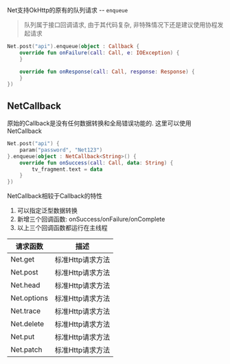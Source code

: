 Net支持OkHttp的原有的队列请求 -- `enqueue`

> 队列属于接口回调请求, 由于其代码复杂, 非特殊情况下还是建议使用协程发起请求

```kotlin
Net.post("api").enqueue(object : Callback {
    override fun onFailure(call: Call, e: IOException) {
    }

    override fun onResponse(call: Call, response: Response) {
    }
})
```

## NetCallback

原始的Callback是没有任何数据转换和全局错误功能的. 这里可以使用NetCallback

```kotlin
Net.post("api") {
    param("password", "Net123")
}.enqueue(object : NetCallback<String>() {
    override fun onSuccess(call: Call, data: String) {
        tv_fragment.text = data
    }
})
```

NetCallback相较于Callback的特性

1. 可以指定泛型数据转换
2. 新增三个回调函数: onSuccess/onFailure/onComplete
3. 以上三个回调函数都运行在主线程

|请求函数|描述|
|-|-|
|Net.get|标准Http请求方法|
|Net.post|标准Http请求方法|
|Net.head|标准Http请求方法|
|Net.options|标准Http请求方法|
|Net.trace|标准Http请求方法|
|Net.delete|标准Http请求方法|
|Net.put|标准Http请求方法|
|Net.patch|标准Http请求方法|


